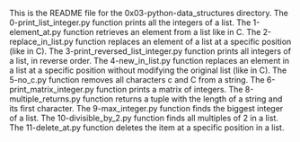 This is the README file for the 0x03-python-data_structures directory.
The 0-print_list_integer.py function prints all the integers of a list.
The 1-element_at.py function retrieves an element from a list like in C.
The 2-replace_in_list.py function  replaces an element of a list at a specific position (like in C).
The 3-print_reversed_list_integer.py function  prints all integers of a list, in reverse order.
The 4-new_in_list.py function replaces an element in a list at a specific position without modifying the original list (like in C).
The 5-no_c.py function removes all characters c and C from a string.
The 6-print_matrix_integer.py function prints a matrix of integers.
The 8-multiple_returns.py function returns a tuple with the length of a string and its first character. 
The 9-max_integer.py function finds the biggest integer of a list. 
The 10-divisible_by_2.py function  finds all multiples of 2 in a list.
The 11-delete_at.py function deletes the item at a specific position in a list.


